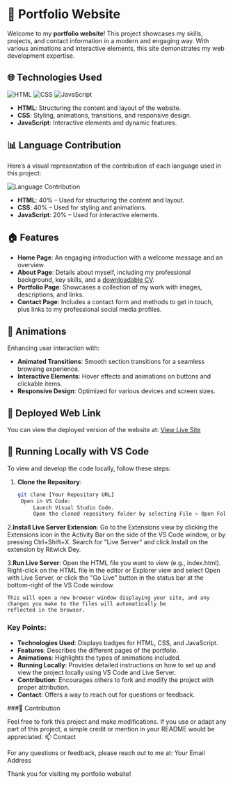 # 🚀 Portfolio Website

Welcome to my **portfolio website**! This project showcases my skills, projects, and contact information in a modern and engaging way. With various animations and interactive elements, this site demonstrates my web development expertise.

## 🌐 Technologies Used

![HTML](https://img.shields.io/badge/HTML-<color>?style=flat&logo=html5&logoColor=white) 
![CSS](https://img.shields.io/badge/CSS-<color>?style=flat&logo=css3&logoColor=white) 
![JavaScript](https://img.shields.io/badge/JavaScript-<color>?style=flat&logo=javascript&logoColor=white)

- **HTML**: Structuring the content and layout of the website.
- **CSS**: Styling, animations, transitions, and responsive design.
- **JavaScript**: Interactive elements and dynamic features.

## 📊 Language Contribution

Here’s a visual representation of the contribution of each language used in this project:

![Language Contribution](https://quickchart.io/chart?c=%7Btype:'pie',data:%7Blabels:['HTML','CSS','JavaScript'],datasets:[%7Bdata:[40,40,20],backgroundColor:['#FF5733','#33FF57','#3357FF']%7D]%7D%7D)

- **HTML**: 40% – Used for structuring the content and layout.
- **CSS**: 40% – Used for styling and animations.
- **JavaScript**: 20% – Used for interactive elements.

## 🏠 Features

- **Home Page**: An engaging introduction with a welcome message and an overview.
- **About Page**: Details about myself, including my professional background, key skills, and a [downloadable CV](#). 
- **Portfolio Page**: Showcases a collection of my work with images, descriptions, and links.
- **Contact Page**: Includes a contact form and methods to get in touch, plus links to my professional social media profiles.

## 🎨 Animations

Enhancing user interaction with:
- **Animated Transitions**: Smooth section transitions for a seamless browsing experience.
- **Interactive Elements**: Hover effects and animations on buttons and clickable items.
- **Responsive Design**: Optimized for various devices and screen sizes.

## 🔗 Deployed Web Link

You can view the deployed version of the website at: [View Live Site](#)

## 🔧 Running Locally with VS Code

To view and develop the code locally, follow these steps:

1. **Clone the Repository**:
   ```bash
   git clone [Your Repository URL]
    Open in VS Code:
        Launch Visual Studio Code.
        Open the cloned repository folder by selecting File > Open Folder... and choosing the folder.

 2.**Install Live Server Extension**:
        Go to the Extensions view by clicking the Extensions icon in the Activity Bar on the side of the VS Code window, or by pressing Ctrl+Shift+X.
        Search for "Live Server" and click Install on the extension by Ritwick Dey.

  3.**Run Live Server**:
        Open the HTML file you want to view (e.g., index.html).
        Right-click on the HTML file in the editor or Explorer view and select Open with Live Server, or click the "Go Live" button in the status bar at the bottom-right of the VS Code window.

    This will open a new browser window displaying your site, and any changes you make to the files will automatically be 
    reflected in the browser.


### Key Points:
- **Technologies Used**: Displays badges for HTML, CSS, and JavaScript.
- **Features**: Describes the different pages of the portfolio.
- **Animations**: Highlights the types of animations included.
- **Running Locally**: Provides detailed instructions on how to set up and view the project locally using VS Code and Live Server.
- **Contribution**: Encourages others to fork and modify the project with proper attribution.
- **Contact**: Offers a way to reach out for questions or feedback.


###🤝 Contribution

Feel free to fork this project and make modifications. If you use or adapt any part of this project, a simple credit or mention in your README would be appreciated.
📫 Contact

For any questions or feedback, please reach out to me at: Your Email Address

Thank you for visiting my portfolio website!

